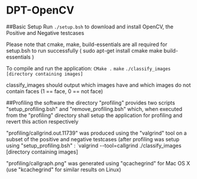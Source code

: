 # DPT-OpenCV

##Basic Setup
Run `./setup.bsh` to download and install OpenCV, the Positive and Negative testcases

Please note that cmake, make, build-essentials are all required for setup.bsh to run successfully ( sudo apt-get install cmake make build-essentials )

To compile and run the application:
`CMake .`
`make`
`./classify_images [directory containing images]`

classify_images should output which images have and which images do not contain faces (1 == face, 0 == not face)

##Profiling the software
the directory "profiling" provides two scripts "setup_profiling.bsh" and "remove_profiling.bsh" which, when executed from the "profiling" directory shall setup the application for profiling and revert this action respectively

"profiling/callgrind.out.11739" was produced using the "valgrind" tool on a subset of the positive and negative testcases (after profiling was setup using "setup_profiling.bsh" :
`valgrind --tool=callgrind ./classify_images [directory containing images]

"profiling/callgraph.png" was generated using "qcachegrind" for Mac OS X (use "kcachegrind" for similar results on Linux)
